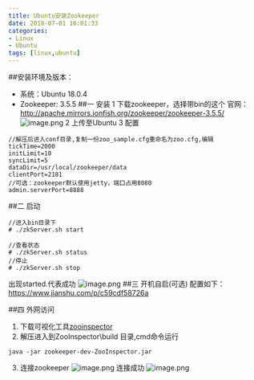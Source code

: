 ```yaml
---
title: Ubuntu安装Zookeeper
date: 2018-07-01 16:01:33
categories: 
- Linux 
- Ubuntu
tags: [linux,ubuntu]
---
```



##安装环境及版本：
- 系统：Ubuntu 18.0.4
- Zookeeper: 3.5.5
##一 安装
1 下载zookeeper，选择带bin的这个 
官网：http://apache.mirrors.ionfish.org/zookeeper/zookeeper-3.5.5/
![image.png](https://upload-images.jianshu.io/upload_images/2803682-a6d314691be883ed.png?imageMogr2/auto-orient/strip%7CimageView2/2/w/1240)
2 上传至Ubuntu
3 配置
```
//解压后进入conf目录,复制一份zoo_sample.cfg重命名为zoo.cfg,编辑
tickTime=2000
initLimit=10
syncLimit=5
dataDir=/usr/local/zookeeper/data
clientPort=2181
//可选：zookeeper默认使用jetty，端口占用8080
admin.serverPort=8888
```
##二  启动
```
//进入bin目录下
# ./zkServer.sh start

//查看状态
# ./zkServer.sh status
//停止
# ./zkServer.sh stop
```
出现started.代表成功
![image.png](https://upload-images.jianshu.io/upload_images/2803682-442f2691e917daf6.png?imageMogr2/auto-orient/strip%7CimageView2/2/w/1240)
##三 开机自启(可选)
配置如下：https://www.jianshu.com/p/c59cdf58726a

##四 外网访问
1. 下载可视化工具[zooinspector](https://issues.apache.org/jira/secure/attachment/12436620/ZooInspector.zip)
2. 解压进入到ZooInspector\build 目录,cmd命令运行
```
java -jar zookeeper-dev-ZooInspector.jar
```
3. 连接zookeeper
![image.png](https://upload-images.jianshu.io/upload_images/2803682-06edc2697b05568c.png?imageMogr2/auto-orient/strip%7CimageView2/2/w/1240)
连接成功
![image.png](https://upload-images.jianshu.io/upload_images/2803682-c911df45b179afbf.png?imageMogr2/auto-orient/strip%7CimageView2/2/w/1240)
